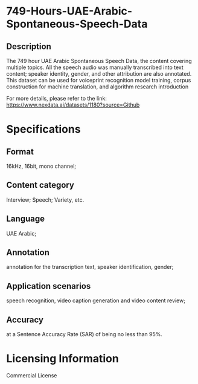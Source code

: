 # 749-Hours-UAE-Arabic-Spontaneous-Speech-Data

## Description
The 749 hour UAE Arabic Spontaneous Speech Data, the content covering multiple topics. All the speech audio was manually transcribed into text content; speaker identity, gender, and other attribution are also annotated. This dataset can be used for voiceprint recognition model training, corpus construction for machine translation, and algorithm research introduction

For more details, please refer to the link: https://www.nexdata.ai/datasets/1180?source=Github


# Specifications
## Format
16kHz, 16bit, mono channel;
## Content category
Interview; Speech; Variety, etc.
## Language
UAE Arabic;
## Annotation
annotation for the transcription text, speaker identification, gender;
## Application scenarios
speech recognition, video caption generation and video content review;
## Accuracy
at a Sentence Accuracy Rate (SAR) of being no less than 95%.

# Licensing Information
Commercial License
